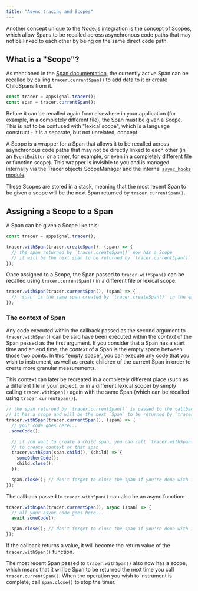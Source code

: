 ```yaml
---
title: "Async tracing and Scopes"
---
```


Another concept unique to the Node.js integration is the concept of Scopes, which allow Spans to be recalled across asynchronous code paths that may not be linked to each other by being on the same direct code path.

## What is a "Scope"?

As mentioned in the [Span documentation](/nodejs/instrumentation/instrumentation.html#retrieving-the-current-span), the currently active Span can be recalled by calling `tracer.currentSpan()` to add data to it or create ChildSpans from it.

```js
const tracer = appsignal.tracer();
const span = tracer.currentSpan();
```

Before it can be recalled again from elsewhere in your application (for example, in a completely different file), the Span must be given a Scope. This is not to be confused with "lexical scope", which is a language construct - it is a separate, but not unrelated, concept.

A Scope is a wrapper for a Span that allows it to be recalled across asynchronous code paths that may not be directly linked to each other (in an `EventEmitter` or a timer, for example, or even in a completely different file or function scope). This wrapper is invisible to you and is managed internally via the Tracer objects ScopeManager and the internal [`async_hooks` module](https://blog.appsignal.com/2020/09/30/exploring-nodejs-async-hooks.html).

These Scopes are stored in a stack, meaning that the most recent Span to be given a scope will be the next Span returned by `tracer.currentSpan()`.

## Assigning a Scope to a Span

A Span can be given a Scope like this:

```js
const tracer = appsignal.tracer();

tracer.withSpan(tracer.createSpan(), (span) => {
  // the span returned by `tracer.createSpan()` now has a Scope
  // it will be the next span to be returned by `tracer.currentSpan()`!
});
```

Once assigned to a Scope, the Span passed to `tracer.withSpan()` can be recalled using `tracer.currentSpan()` in a different file or lexical scope.

```js
tracer.withSpan(tracer.currentSpan(), (span) => {
  // `span` is the same span created by `tracer.createSpan()` in the example above!
});
```

### The context of Span

Any code executed within the callback passed as the second argument to `tracer.withSpan()` can be said have been executed within the _context_ of the Span passed as the first argument. If you consider that a Span has a start time and an end time, the _context_ of a Span is the empty space between those two points. In this "empty space", you can execute any code that you wish to instrument, as well as create children of the current Span in order to create more granular measurements.

This context can later be recreated in a completely different place (such as a different file in your project, or in a different lexical scope) by simply calling `tracer.withSpan()` again with the same Span (which can be recalled using `tracer.currentSpan()`).

```js
// the span returned by `tracer.currentSpan()` is passed to the callback as arg1: `span`
// it has a scope and will be the next `Span` to be returned by `tracer.currentSpan()`
tracer.withSpan(tracer.currentSpan(), (span) => {
  // your code goes here...
  someCode();

  // if you want to create a child span, you can call `tracer.withSpan()` with `span.child()`
  // to create context or that span
  tracer.withSpan(span.child(), (child) => {
    someOtherCode();
    child.close();
  });

  span.close(); // don't forget to close the span if you're done with it!
});
```

The callback passed to `tracer.withSpan()` can also be an async function:

```js
tracer.withSpan(tracer.currentSpan(), async (span) => {
  // all your async code goes here...
  await someCode();

  span.close(); // don't forget to close the span if you're done with it!
});
```

If the callback returns a value, it will become the return value of the `tracer.withSpan()` function.

The most recent Span passed to `tracer.withSpan()` also now has a scope, which means that it will be Span to be returned the next time you call `tracer.currentSpan()`. When the operation you wish to instrument is complete, call `span.close()` to stop the timer.
